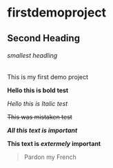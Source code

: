 # firstdemoproject

## Second Heading 

###### smallest headling
This is my first demo project

**Hello this is bold test**

*Hello this is Italic test*

~~This was mistaken test~~

***All this text is important***

**This text is _extermely_ important**

>Pardon my French
